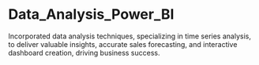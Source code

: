 # Data_Analysis_Power_BI
Incorporated data analysis techniques, specializing in time series analysis, to deliver valuable insights, accurate sales forecasting, and interactive dashboard creation, driving business success.
